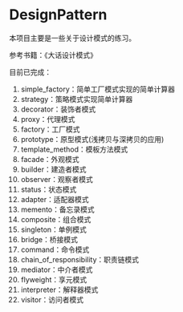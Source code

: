 # DesignPattern
本项目主要是一些关于设计模式的练习。

参考书籍：《大话设计模式》

目前已完成：

1. simple_factory：简单工厂模式实现的简单计算器
2. strategy：策略模式实现简单计算器
3. decorator：装饰者模式
4. proxy：代理模式
5. factory：工厂模式
6. prototype：原型模式(浅拷贝与深拷贝的应用)
7. template_method：模板方法模式
8. facade：外观模式
9. builder：建造者模式
10. observer：观察者模式
11. status：状态模式
12. adapter：适配器模式
13. memento：备忘录模式
14. composite：组合模式
15. singleton：单例模式
16. bridge：桥接模式
17. command：命令模式
18. chain_of_responsibility：职责链模式
19. mediator：中介者模式
20. flyweight：享元模式
21. interpreter：解释器模式
22. visitor：访问者模式